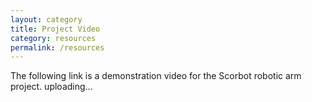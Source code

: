 ```yaml
---
layout: category
title: Project Video
category: resources
permalink: /resources
---
```


The following link is a demonstration video for the Scorbot robotic arm project.
uploading...
